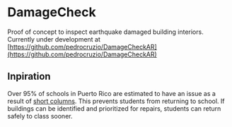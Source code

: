 # DamageCheck
Proof of concept to inspect earthquake damaged building interiors. Currently under development at [https://github.com/pedrocruzio/DamageCheckAR](https://github.com/pedrocruzio/DamageCheckAR)

## Inpiration
Over 95% of schools in Puerto Rico are estimated to have an issue as a result of [short columns](https://www.researchgate.net/figure/Effect-of-short-column-in-buildings_fig11_284167310). This prevents students from returning to school. If buildings can be identified and prioritized for repairs, students can return safely to class sooner.
